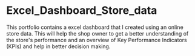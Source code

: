 # Excel_Dashboard_Store_data
This portfolio contains a excel dashboard that I created using an online store data.
This will help the shop owner to get a better understanding of the store's performance and an overview of Key Performance Indicators (KPIs) and help in better decision making.
